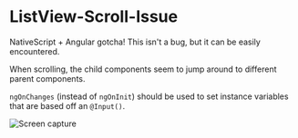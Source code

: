 # ListView-Scroll-Issue
NativeScript + Angular gotcha!
This isn't a bug, but it can be easily encountered. 

When scrolling, the child components seem to jump around to different parent components. 

`ngOnChanges` (instead of `ngOnInit`) should be used to set instance variables that are based off an `@Input()`.

![Screen capture](https://github.com/jzgoda/ListView-Scroll-Issue/blob/master/TheIllustratedVersion.gif)
